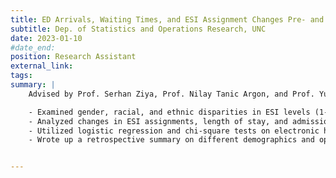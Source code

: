 ```yaml
---
title: ED Arrivals, Waiting Times, and ESI Assignment Changes Pre- and Post-COVID Lockdown
subtitle: Dep. of Statistics and Operations Research, UNC
date: 2023-01-10
#date_end:
position: Research Assistant
external_link:
tags:
summary: |
    Advised by Prof. Serhan Ziya, Prof. Nilay Tanic Argon, and Prof. Yufeng Liu

    - Examined gender, racial, and ethnic disparities in ESI levels (1-5) assignments after covid lockdown in three different community-based EDs, finding patterns similar to pre-lockdown assignments
    - Analyzed changes in ESI assignments, length of stay, and admission rates before and after the COVID-19 lockdown, identifying increased high-acuity assignments post-lockdown in rural EDs
    - Utilized logistic regression and chi-square tests on electronic health record data from EDs, finding significant predictors and disparities in ESI level assignments
    - Wrote up a retrospective summary on different demographics and operational measures, assisted by conducting t-test with assumptions carefully checked


---
```



<!--more-->